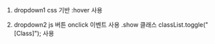 1. dropdown1
css 기반
:hover 사용

2. dropdown2
js
버튼 onclick 이벤트 사용
.show
클래스 classList.toggle("[Class]");
사용
